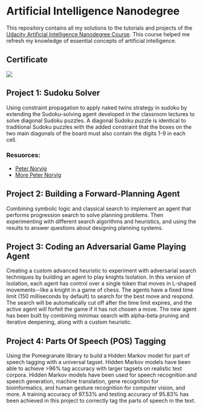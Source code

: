 # Artificial Intelligence Nanodegree

This repository contains all my solutions to the tutorials and projects of the [Udacity Artificial Intelligence Nanodegree Course](https://www.udacity.com/course/ai-artificial-intelligence-nanodegree--nd898). This course helped me refresh my knowledge of essential concepts of artificial intelligence.

## Certificate

[<img src="./AI.ONG">](https://www.udacity.com/certificate/e/3ac35480-6955-11ef-9567-a763f21fa593)

## Project 1: Sudoku Solver

Using constraint propagation to apply naked twins strategy in sudoku by extending the Sudoku-solving agent developed in the classroom lectures to solve diagonal Sudoku puzzles. A diagonal Sudoku puzzle is identical to traditional Sudoku puzzles with the added constraint that the boxes on the two main diagonals of the board must also contain the digits 1-9 in each cell.

### Resuorces:

- [Peter Norvig](https://norvig.com/sudoku.html)
- [More Peter Norvig](https://github.com/norvig/pytudes/blob/main/ipynb/Sudoku.ipynb)

## Project 2: Building a Forward-Planning Agent

Combining symbolic logic and classical search to implement an agent that performs progression search to solve planning problems. Then experimenting with different search algorithms and heuristics, and using the results to answer questions about designing planning systems.

## Project 3: Coding an Adversarial Game Playing Agent

Creating a custom advanced heuristic to experiment with adversarial search techniques by building an agent to play knights Isolation. In this version of Isolation, each agent has control over a single token that moves in L-shaped movements--like a knight in a game of chess. The agents have a fixed time limit (150 milliseconds by default) to search for the best move and respond. The search will be automatically cut off after the time limit expires, and the active agent will forfeit the game if it has not chosen a move. The new agent has been built by combining minimax search with alpha-beta pruning and iterative deepening, along with a custom heuristic.

## Project 4: Parts Of Speech (POS) Tagging

Using the Pomegranate library to build a Hidden Markov model for part of speech tagging with a universal tagset. Hidden Markov models have been able to achieve >96% tag accuracy with larger tagsets on realistic text corpora.
Hidden Markov models have been used for speech recognition and speech generation, machine translation, gene recognition for bioinformatics, and human gesture recognition for computer vision, and more.
A training accuracy of 97.53% and testing accuracy of 95.83% has been achieved in this project to correctly tag the parts of speech in the text.
